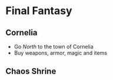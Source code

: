 # Final Fantasy

## Cornelia
- Go *North* to the town of Cornelia
- Buy weapons, armor, magic and items

## Chaos Shrine